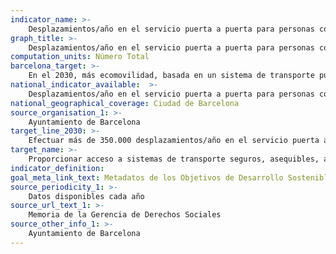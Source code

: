 ```yaml
---
indicator_name: >-
    Desplazamientos/año en el servicio puerta a puerta para personas con discapacidad
graph_title: >-
    Desplazamientos/año en el servicio puerta a puerta para personas con discapacidad
computation_units: Número Total
barcelona_target: >-
    En el 2030, más ecomovilidad, basada en un sistema de transporte público de máxima calidad, sostenible e inclusivo
national_indicator_available:  >-
    Desplazamientos/año en el servicio puerta a puerta para personas con discapacidad
national_geographical_coverage: Ciudad de Barcelona 
source_organisation_1: >-
    Ayuntamiento de Barcelona
target_line_2030: >-
    Efectuar más de 350.000 desplazamientos/año en el servicio puerta a puerta para personas con discapacidad
target_name: >-
    Proporcionar acceso a sistemas de transporte seguros, asequibles, accesibles y sostenibles para todas las personas, y mejorar la seguridad vial, en particular mediante la ampliación del transporte público, con especial atención a las necesidades de las personas en situación vulnerable, mujeres, niñas y niños, personas con discapacidad y personas mayores
indicator_definition:
goal_meta_link_text: Metadatos de los Objetivos de Desarrollo Sostenible de las Naciones Unidas (pdf 894kB)
source_periodicity_1: >-
    Datos disponibles cada año
source_url_text_1: >-
    Memoria de la Gerencia de Derechos Sociales
source_other_info_1: >-
    Ayuntamiento de Barcelona
---
```

